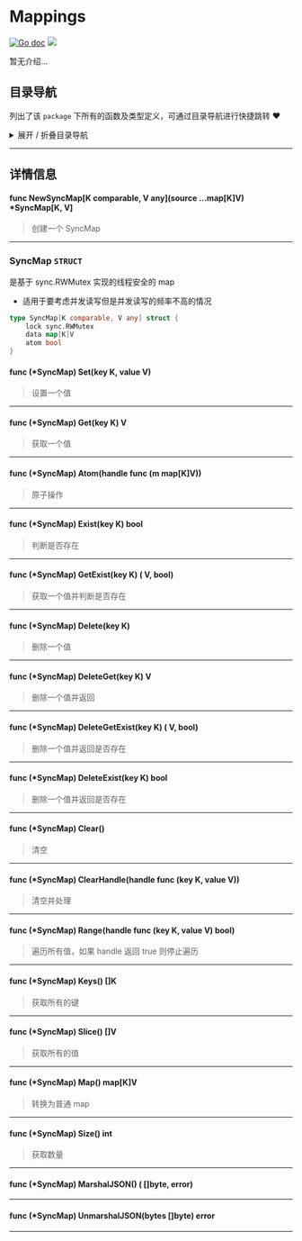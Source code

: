 # Mappings

[![Go doc](https://img.shields.io/badge/go.dev-reference-brightgreen?logo=go&logoColor=white&style=flat)](https://pkg.go.dev/github.com/kercylan98/minotaur)
![](https://img.shields.io/badge/Email-kercylan@gmail.com-green.svg?style=flat)

暂无介绍...


## 目录导航
列出了该 `package` 下所有的函数及类型定义，可通过目录导航进行快捷跳转 ❤️
<details>
<summary>展开 / 折叠目录导航</summary>


> 包级函数定义

|函数名称|描述
|:--|:--
|[NewSyncMap](#NewSyncMap)|创建一个 SyncMap


> 类型定义

|类型|名称|描述
|:--|:--|:--
|`STRUCT`|[SyncMap](#struct_SyncMap)|是基于 sync.RWMutex 实现的线程安全的 map

</details>


***
## 详情信息
#### func NewSyncMap\[K comparable, V any\](source ...map[K]V) *SyncMap[K, V]
<span id="NewSyncMap"></span>
> 创建一个 SyncMap

***
<span id="struct_SyncMap"></span>
### SyncMap `STRUCT`
是基于 sync.RWMutex 实现的线程安全的 map
  - 适用于要考虑并发读写但是并发读写的频率不高的情况
```go
type SyncMap[K comparable, V any] struct {
	lock sync.RWMutex
	data map[K]V
	atom bool
}
```
<span id="struct_SyncMap_Set"></span>

#### func (*SyncMap) Set(key K, value V)
> 设置一个值

***
<span id="struct_SyncMap_Get"></span>

#### func (*SyncMap) Get(key K)  V
> 获取一个值

***
<span id="struct_SyncMap_Atom"></span>

#### func (*SyncMap) Atom(handle func (m map[K]V))
> 原子操作

***
<span id="struct_SyncMap_Exist"></span>

#### func (*SyncMap) Exist(key K)  bool
> 判断是否存在

***
<span id="struct_SyncMap_GetExist"></span>

#### func (*SyncMap) GetExist(key K) ( V,  bool)
> 获取一个值并判断是否存在

***
<span id="struct_SyncMap_Delete"></span>

#### func (*SyncMap) Delete(key K)
> 删除一个值

***
<span id="struct_SyncMap_DeleteGet"></span>

#### func (*SyncMap) DeleteGet(key K)  V
> 删除一个值并返回

***
<span id="struct_SyncMap_DeleteGetExist"></span>

#### func (*SyncMap) DeleteGetExist(key K) ( V,  bool)
> 删除一个值并返回是否存在

***
<span id="struct_SyncMap_DeleteExist"></span>

#### func (*SyncMap) DeleteExist(key K)  bool
> 删除一个值并返回是否存在

***
<span id="struct_SyncMap_Clear"></span>

#### func (*SyncMap) Clear()
> 清空

***
<span id="struct_SyncMap_ClearHandle"></span>

#### func (*SyncMap) ClearHandle(handle func (key K, value V))
> 清空并处理

***
<span id="struct_SyncMap_Range"></span>

#### func (*SyncMap) Range(handle func (key K, value V)  bool)
> 遍历所有值，如果 handle 返回 true 则停止遍历

***
<span id="struct_SyncMap_Keys"></span>

#### func (*SyncMap) Keys()  []K
> 获取所有的键

***
<span id="struct_SyncMap_Slice"></span>

#### func (*SyncMap) Slice()  []V
> 获取所有的值

***
<span id="struct_SyncMap_Map"></span>

#### func (*SyncMap) Map()  map[K]V
> 转换为普通 map

***
<span id="struct_SyncMap_Size"></span>

#### func (*SyncMap) Size()  int
> 获取数量

***
<span id="struct_SyncMap_MarshalJSON"></span>

#### func (*SyncMap) MarshalJSON() ( []byte,  error)

***
<span id="struct_SyncMap_UnmarshalJSON"></span>

#### func (*SyncMap) UnmarshalJSON(bytes []byte)  error

***

